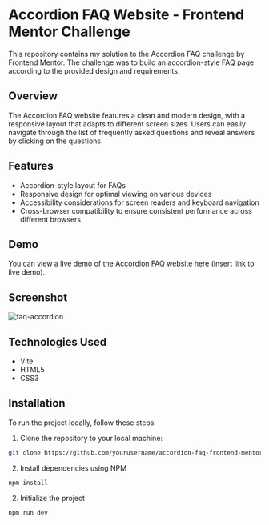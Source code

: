 # Accordion FAQ Website - Frontend Mentor Challenge

This repository contains my solution to the Accordion FAQ challenge by Frontend Mentor. The challenge was to build an accordion-style FAQ page according to the provided design and requirements.

## Overview

The Accordion FAQ website features a clean and modern design, with a responsive layout that adapts to different screen sizes. Users can easily navigate through the list of frequently asked questions and reveal answers by clicking on the questions.

## Features

- Accordion-style layout for FAQs
- Responsive design for optimal viewing on various devices
- Accessibility considerations for screen readers and keyboard navigation
- Cross-browser compatibility to ensure consistent performance across different browsers

## Demo

You can view a live demo of the Accordion FAQ website [here](#) (insert link to live demo).

## Screenshot

![faq-accordion](https://github.com/dilanrojas/faq-accordion-main/assets/99371498/290d4a57-ccae-4bda-bbfa-66ceb70a61d8)

## Technologies Used

- Vite
- HTML5
- CSS3

## Installation

To run the project locally, follow these steps:

1. Clone the repository to your local machine:

```bash
git clone https://github.com/yourusername/accordion-faq-frontend-mentor.git
```

2. Install dependencies using NPM

```bash
npm install
```

2. Initialize the project

```bash
npm run dev
```

